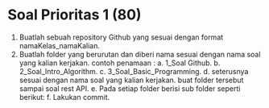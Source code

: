 # Soal Prioritas 1 (80)

1.  Buatlah sebuah repository Github yang sesuai dengan  format namaKelas_namaKalian.
2.  Buatlah folder yang berurutan dan diberi nama sesuai dengan nama soal yang kalian kerjakan. contoh penamaan :
    a. 1_Soal Github.
    b. 2_Soal_Intro_Algorithm.
    c. 3_Soal_Basic_Programming.
    d. seterusnya sesuai dengan nama soal yang kalian kerjakan. buat folder tersebut sampai soal rest API.
    e. Pada setiap folder berisi sub folder seperti berikut:
    f. Lakukan commit.
